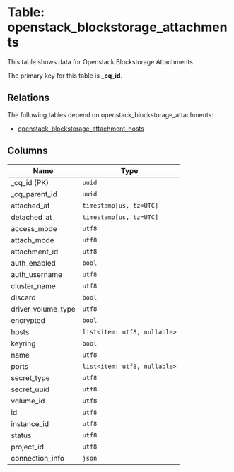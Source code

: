 # Table: openstack_blockstorage_attachments

This table shows data for Openstack Blockstorage Attachments.

The primary key for this table is **_cq_id**.

## Relations

The following tables depend on openstack_blockstorage_attachments:
  - [openstack_blockstorage_attachment_hosts](openstack_blockstorage_attachment_hosts.md)

## Columns

| Name          | Type          |
| ------------- | ------------- |
|_cq_id (PK)|`uuid`|
|_cq_parent_id|`uuid`|
|attached_at|`timestamp[us, tz=UTC]`|
|detached_at|`timestamp[us, tz=UTC]`|
|access_mode|`utf8`|
|attach_mode|`utf8`|
|attachment_id|`utf8`|
|auth_enabled|`bool`|
|auth_username|`utf8`|
|cluster_name|`utf8`|
|discard|`bool`|
|driver_volume_type|`utf8`|
|encrypted|`bool`|
|hosts|`list<item: utf8, nullable>`|
|keyring|`bool`|
|name|`utf8`|
|ports|`list<item: utf8, nullable>`|
|secret_type|`utf8`|
|secret_uuid|`utf8`|
|volume_id|`utf8`|
|id|`utf8`|
|instance_id|`utf8`|
|status|`utf8`|
|project_id|`utf8`|
|connection_info|`json`|
